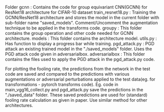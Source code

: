 Folder gcnn : Contains the code for group equivariant CNN(GCNN) for ResNet18 architecture for CIFAR-10 dataset
train_resnet18.py : Training the GCNN/ResNet18 architecture and stores the model in the current folder with sub-folder name "saved_models". Comment/Uncomment the augmentation technique to be applied in the transforms code.
groupy : This folder contains the group operation and other code needed for GCNN architecture.
models : This folder contains the architecture model.
utils.py : Has function to display a progress bar while training.
pgd_attack.py : PGD attack an existing trained model in the "./saved_models" folder. Uses the PGD attack code given in adversarialbox.
adversarialbox : This folder contains the files used to apply the PGD attack in the pgd_attack.py code.

For plotting the fooling rate, the predictions from the network in the test code are saved and compared to the predictions with various augmentations or adversarial perturbations applied to the test data(eg. for transformations - pytorch transforms code). Eg. code in main_vgg16_collect.py and pgd_attack.py save the predictions in the "./saved_data" folder. These saved predictions are used for (standard) fooling rate calculation as given in paper. Use similar method for other architectures.

